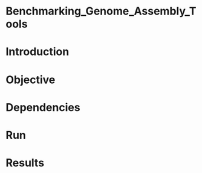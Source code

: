 # Benchmarking_Genome_Assembly_Tools

# Introduction

# Objective

# Dependencies

# Run 

# Results

